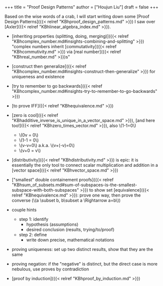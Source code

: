 +++
title = "Proof Design Patterns"
author = ["Houjun Liu"]
draft = false
+++

Based on the wise words of a crab, I will start writing down some [Proof Design Patterns]({{< relref "KBhproof_design_patterns.md" >}}) I saw over [Axler]({{< relref "KBhlinear_algebra_index.md" >}}).

-   [inheriting properties (splitting, doing, merging)]({{< relref "KBhcomplex_number.md#insights-combining-and-splitting" >}}) "complex numbers inherit [commutativity]({{< relref "KBhcommutivity.md" >}}) via [real number]({{< relref "KBhreal_number.md" >}})s"
-   [construct then generalize]({{< relref "KBhcomplex_number.md#insights-construct-then-generalize" >}}) for uniqueness and existence
-   [try to remember to go backwards]({{< relref "KBhcomplex_number.md#insights-try-to-remember-to-go-backwards" >}})
-   [to prove IFF]({{< relref "KBhequivalence.md" >}})
-   [zero is cool]({{< relref "KBhadditive_inverse_is_unique_in_a_vector_space.md" >}}), [and here too!]({{< relref "KBhzero_times_vector.md" >}}), also \\(1-1=0\\)
    -   \\(0v = 0\\)
    -   \\(1-1 = 0\\)
    -   \\(v-v=0\\) a.k.a. \\(v+(-v)=0\\)
    -   \\(v+0 = v\\)
-   [distributivity]({{< relref "KBhdistributivity.md" >}}) is epic: it is essentially the only tool to connect scalar multiplication and addition in a [vector space]({{< relref "KBhvector_space.md" >}})
-   ["smallest" double containement proofs]({{< relref "KBhsum_of_subsets.md#sum-of-subspaces-is-the-smallest-subspace-with-both-subspaces" >}}) to show set [equivalence]({{< relref "KBhequivalence.md" >}}): prove one way, then prove the converse (\\(a \subset b, b\subset a \Rightarrow a=b\\))

-   couple hints
    -   step 1: identify
        -   hypothesis (assumptions)
        -   desired conclusion (results, trying/to/proof)
    -   step 2: define
        -   write down precise, mathematical notations

-   proving uniqueness: set up two distinct results, show that they are the same
-   proving negation: if the "negative" is distinct, but the direct case is more nebulous, use proves by contradiction

-   [proof by induction]({{< relref "KBhproof_by_induction.md" >}})
